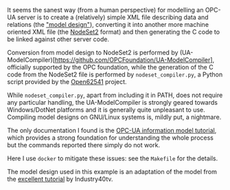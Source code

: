 It seems the sanest way (from a human perspective) for modelling an OPC-UA
server is to create a (relatively) simple XML file describing data and
relations (the ["model design"](http://opcfoundation.org/UA/ModelDesign.xsd)),
converting it into another more machine oriented XML file
(the [NodeSet2](http://opcfoundation.org/UA/2011/03/UANodeSet.xsd) format) and
then generating the C code to be linked against other server code.

Conversion from model design to NodeSet2 is performed by
(UA-ModelCompiler)[https://github.com/OPCFoundation/UA-ModelCompiler],
officially supported by the OPC foundation, while the generation of the C code
from the NodeSet2 file is performed by `nodeset_compiler.py`, a Python script
provided by the [Open62541](https://github.com/open62541/open62541) project.

While `nodeset_compiler.py`, apart from including it in PATH, does not require
any particular handling, the UA-ModelCompiler is strongly geared towards
Windows/DotNet platforms and it is generally quite unpleasant to use. Compiling
model designs on GNU/Linux systems is, mildly put, a nightmare.

The only documentation I found is the [OPC-UA information model
tutorial](https://opcua.rocks/from-modelling-to-execution-opc-ua-information-model-tutorial/),
which provides a strong foundation for understanding the whole process but the
commands reported there simply do not work.

Here I use `docker` to mitigate these issues: see the `Makefile` for the
details.

The model design used in this example is an adaptation of the model from the
[excellent tutorial](https://youtu.be/gxA7SDNLHgc) by Industry40tv.
